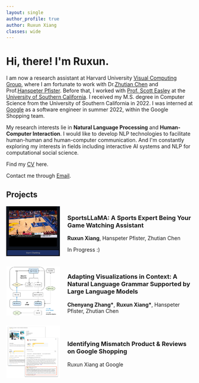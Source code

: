 ```yaml
---
layout: single
author_profile: true
author: Ruxun Xiang
classes: wide
---
```


# Hi, there! I'm Ruxun.

I am now a research assistant at Harvard University [Visual Computing Group](https://vcg.seas.harvard.edu/), 
where I am fortunate to work with Dr.[Zhutian Chen](https://chenzhutian.org/) and 
Prof.[Hanspeter Pfister](https://seas.harvard.edu/person/hanspeter-pfister). 
Before that, I worked with [Prof. Scott Easley](https://viterbi.usc.edu/directory/faculty/Easley/Scott) 
at the [University of Southern California](https://www.usc.edu/).
I received my M.S. degree in Computer Science from the University of Southern California in 2022.
I was interned at [Google](https://about.google/) as a software engineer in summer 2022, 
within the Google Shopping team.

My research interests lie in **Natural Language Processing** and **Human-Computer Interaction**. 
I would like to develop NLP technologies to facilitate human-human and human-computer communication. 
And I'm constantly exploring my interests in fields including interactive AI systems 
and NLP for computational social science.

Find my [CV](https://drive.google.com/file/d/1wEVyiJDqZERCBIzN7_KDWKL29R-NgHuL/view?usp=drive_link) here.

Contact me through [Email](mailto:ruxunx@seas.harvard.edu).

## Projects
<div style="display: flex; align-items: center;">

<!-- Left side: Image -->
<div style="flex: 30%;">
   <img src="assets/images/sport.png" alt="Flowchart of Adapting Visualizations" style="max-width: 100%;" >
</div>

<!-- Right side: Text -->
<div style="flex: 70%; padding-left: 20px;">
   <h3>SportsLLaMA: A Sports Expert Being Your Game Watching Assistant</h3>
   <p><strong>Ruxun Xiang</strong>, Hanspeter Pfister, Zhutian Chen</p>
    <p>In Progress :)</p>
</div>

</div>

<br>

<div style="display: flex; align-items: center;">

<!-- Left side: Image -->
<div style="flex: 30%;">
   <img src="assets/images/adap.png" alt="Flowchart of Adapting Visualizations" style="max-width: 100%;">
</div>

<!-- Right side: Text -->
<div style="flex: 70%; padding-left: 20px;">
   <h3>Adapting Visualizations in Context: A Natural Language Grammar Supported by Large Language Models</h3>
   <p><strong>Chenyang Zhang*</strong>, <strong>Ruxun Xiang*</strong>, Hanspeter Pfister, Zhutian Chen</p>
</div>

</div>

<br>

<div style="display: flex; align-items: center;">

<!-- Left side: Image -->
<div style="flex: 30%;">
   <img src="assets/images/Google.png" alt="Flowchart of Adapting Visualizations" style="max-width: 100%;">
</div>

<!-- Right side: Text -->
<div style="flex: 70%; padding-left: 20px;">
   <h3>Identifying Mismatch Product & Reviews on Google Shopping</h3>
   <p>Ruxun Xiang at Google</p>
</div>

</div>




